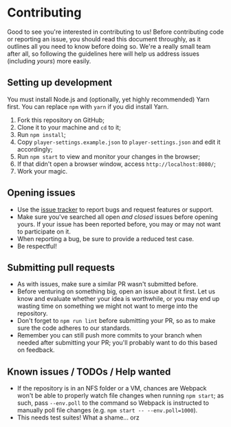 # Contributing

Good to see you're interested in contributing to us! Before contributing code
or reporting an issue, you should read this document throughly, as it outlines
all you need to know before doing so. We're a really small team after all, so
following the guidelines here will help us address issues (including _yours_)
more easily.

## Setting up development

You must install Node.js and (optionally, yet highly recommended) Yarn first.
You can replace `npm` with `yarn` if you did install Yarn.

1.  Fork this repository on GitHub;
2.  Clone it to your machine and `cd` to it;
3.  Run `npm install`;
4.  Copy `player-settings.example.json` to `player-settings.json` and edit
    it accordingly;
5.  Run `npm start` to view and monitor your changes in the browser;
6.  If that didn't open a browser window, access `http://localhost:8080/`;
7.  Work your magic.

## Opening issues

-   Use the [issue tracker][1] to report bugs and request features or support.
-   Make sure you've searched all open _and closed_ issues before opening yours.
    If your issue has been reported before, you may or may not want to
    participate on it.
-   When reporting a bug, be sure to provide a reduced test case.
-   Be respectful!

[1]: https://github.com/radiojhero/players/issues

## Submitting pull requests

-   As with issues, make sure a similar PR wasn't submitted before.
-   Before venturing on something big, open an issue about it first. Let us know
    and evaluate whether your idea is worthwhile, or you may end up wasting time
    on something we might not want to merge into the repository.
-   Don't forget to `npm run lint` before submitting your PR, so as to make sure
    the code adheres to our standards.
-   Remember you can still push more commits to your branch when needed after
    submitting your PR; you'll probably want to do this based on feedback.

## Known issues / TODOs / Help wanted

-   If the repository is in an NFS folder or a VM, chances are Webpack won't be
    able to properly watch file changes when running `npm start`; as such, pass
    `--env.poll` to the command so Webpack is instructed to manually poll file
    changes (e.g. `npm start -- --env.poll=1000`).
-   This needs test suites! What a shame... orz
